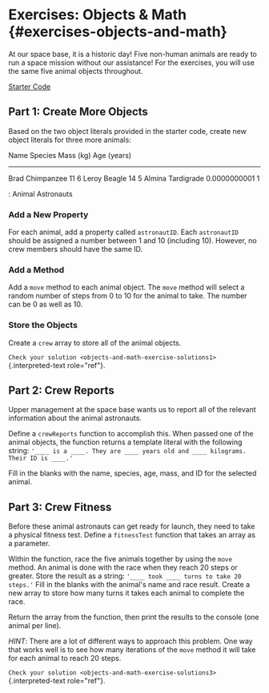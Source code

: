 # Exercises: Objects & Math {#exercises-objects-and-math}

At our space base, it is a historic day! Five non-human animals are
ready to run a space mission without our assistance! For the exercises,
you will use the same five animal objects throughout.

[Starter Code](https://repl.it/@launchcode/ObjectsExercises/)

## Part 1: Create More Objects

Based on the two object literals provided in the starter code, create
new object literals for three more animals:

  Name     Species      Mass (kg)      Age (years)
  -------- ------------ -------------- -------------
  Brad     Chimpanzee   11             6
  Leroy    Beagle       14             5
  Almina   Tardigrade   0.0000000001   1

  : Animal Astronauts

### Add a New Property

For each animal, add a property called `astronautID`. Each `astronautID`
should be assigned a number between 1 and 10 (including 10). However, no
crew members should have the same ID.

### Add a Method

Add a `move` method to each animal object. The `move` method will select
a random number of steps from 0 to 10 for the animal to take. The number
can be 0 as well as 10.

### Store the Objects

Create a `crew` array to store all of the animal objects.

`Check your solution <objects-and-math-exercise-solutions1>`{.interpreted-text
role="ref"}.

## Part 2: Crew Reports

Upper management at the space base wants us to report all of the
relevant information about the animal astronauts.

Define a `crewReports` function to accomplish this. When passed one of
the animal objects, the function returns a template literal with the
following string:
`'____ is a ____. They are ____ years old and ____ kilograms. Their ID is ____.'`

Fill in the blanks with the name, species, age, mass, and ID for the
selected animal.

## Part 3: Crew Fitness

Before these animal astronauts can get ready for launch, they need to
take a physical fitness test. Define a `fitnessTest` function that takes
an array as a parameter.

Within the function, race the five animals together by using the `move`
method. An animal is done with the race when they reach 20 steps or
greater. Store the result as a string:
`'____ took ____ turns to take 20 steps.'` Fill in the blanks with the
animal's name and race result. Create a new array to store how many
turns it takes each animal to complete the race.

Return the array from the function, then print the results to the
console (one animal per line).

*HINT*: There are a lot of different ways to approach this problem. One
way that works well is to see how many iterations of the `move` method
it will take for each animal to reach 20 steps.

`Check your solution <objects-and-math-exercise-solutions3>`{.interpreted-text
role="ref"}.
